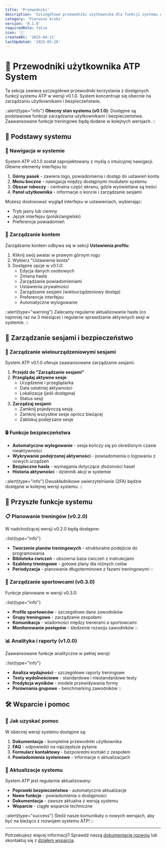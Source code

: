 ```yaml
---
title: 'Przewodniki'
description: 'Szczegółowe przewodniki użytkownika dla funkcji systemu ATP v0.1.0'
category: 'Pierwsze kroki'
version: '0.1.0'
requiredRole: false
icon: '📖'
createdAt: '2025-04-11'
lastUpdated: '2025-05-28'
---
```


# 📖 Przewodniki użytkownika ATP System

Ta sekcja zawiera szczegółowe przewodniki korzystania z dostępnych funkcji systemu ATP w wersji v0.1.0. System koncentruje się obecnie na zarządzaniu użytkownikami i bezpieczeństwie.

::alert{type="info"}
**Obecny stan systemu (v0.1.0)**: Dostępne są podstawowe funkcje zarządzania użytkownikami i bezpieczeństwa. Zaawansowane funkcje treningowe będą dodane w kolejnych wersjach.
::

## 🧭 Podstawy systemu

### 🧭 Nawigacja w systemie

System ATP v0.1.0 został zaprojektowany z myślą o intuicyjnej nawigacji. Główne elementy interfejsu to:

1. **Górny pasek** - zawiera logo, powiadomienia i dostęp do ustawień konta
2. **Menu boczne** - nawigacja między dostępnymi modułami systemu  
3. **Obszar roboczy** - centralna część ekranu, gdzie wyświetlane są treści
4. **Panel użytkownika** - informacje o koncie i zarządzanie sesjami

Możesz dostosować wygląd interfejsu w ustawieniach, wybierając:
- Tryb jasny lub ciemny  
- Język interfejsu (polski/angielski)
- Preferencje powiadomień

### 👤 Zarządzanie kontem

Zarządzanie kontem odbywa się w sekcji **Ustawienia profilu**:

1. Kliknij swój awatar w prawym górnym rogu
2. Wybierz "Ustawienia konta"  
3. Dostępne opcje w v0.1.0:
   - Edycja danych osobowych
   - Zmiana hasła
   - Zarządzanie powiadomieniami
   - Ustawienia prywatności
   - Zarządzanie sesjami (wielourządzeniowy dostęp)
   - Preferencje interfejsu
   - Automatyczne wylogowanie

::alert{type="warning"}
Zalecamy regularne aktualizowanie hasła (co najmniej raz na 3 miesiące) i regularne sprawdzanie aktywnych sesji w systemie.
::

## 🔐 Zarządzanie sesjami i bezpieczeństwo

### 📱 Zarządzanie wielourządzeniowymi sesjami

System ATP v0.1.0 oferuje zaawansowane zarządzanie sesjami:

1. **Przejdź do "Zarządzanie sesjami"**
2. **Przeglądaj aktywne sesje**:
   - Urządzenie i przeglądarka
   - Data ostatniej aktywności
   - Lokalizacja (jeśli dostępna)
   - Status sesji
3. **Zarządzaj sesjami**:
   - Zamknij pojedynczą sesję
   - Zamknij wszystkie sesje oprócz bieżącej
   - Zablokuj podejrzane sesje

### 🔒 Funkcje bezpieczeństwa

- **Automatyczne wylogowanie** - sesja kończy się po określonym czasie nieaktywności
- **Wykrywanie podejrzanej aktywności** - powiadomienia o logowaniu z nowych urządzeń
- **Bezpieczne hasła** - wymagania dotyczące złożoności haseł
- **Historia aktywności** - dziennik akcji w systemie

::alert{type="info"}
Dwuskładnikowe uwierzytelnianie (2FA) będzie dostępne w kolejnej wersji systemu.
::

## 🚀 Przyszłe funkcje systemu

### 📋 Planowanie treningów (v0.2.0)

W nadchodzącej wersji v0.2.0 będą dostępne:

::list{type="info"}
- **Tworzenie planów treningowych** - strukturalne podejście do programowania
- **Biblioteka ćwiczeń** - obszerna baza ćwiczeń z instrukcjami
- **Szablony treningowe** - gotowe plany dla różnych celów
- **Periodyzacja** - planowanie długoterminowe z fazami treningowymi
::

### 👥 Zarządzanie sportowcami (v0.3.0)

Funkcje planowane w wersji v0.3.0:

::list{type="info"}  
- **Profile sportowców** - szczegółowe dane zawodników
- **Grupy treningowe** - zarządzanie zespołami
- **Komunikacja** - wiadomości między trenerami a sportowcami
- **Monitorowanie postępów** - śledzenie rozwoju zawodników
::

### 📊 Analityka i raporty (v1.0.0)

Zaawansowane funkcje analityczne w pełnej wersji:

::list{type="info"}
- **Analiza wydajności** - szczegółowe raporty treningowe
- **Testy wydolnościowe** - standardowe i niestandardowe testy
- **Predykcja wyników** - modele przewidywania formy
- **Porównania grupowe** - benchmarking zawodników
::

## 🛠️ Wsparcie i pomoc

### 💬 Jak uzyskać pomoc

W obecnej wersji systemu dostępne są:

1. **Dokumentacja** - kompletne przewodniki użytkownika
2. **FAQ** - odpowiedzi na najczęstsze pytania  
3. **Formularz kontaktowy** - bezpośredni kontakt z zespołem
4. **Powiadomienia systemowe** - informacje o aktualizacjach

### 🔄 Aktualizacje systemu

System ATP jest regularnie aktualizowany:

- **Poprawki bezpieczeństwa** - automatyczne aktualizacje
- **Nowe funkcje** - powiadomienia o dostępności
- **Dokumentacja** - zawsze aktualna z wersją systemu
- **Wsparcie** - ciągłe wsparcie techniczne

::alert{type="success"}
Śledź nasze komunikaty o nowych wersjach, aby być na bieżąco z rozwojem systemu ATP!
::

---

Potrzebujesz więcej informacji? Sprawdź naszą [dokumentację rozwoju](/docs/development/) lub skontaktuj się z [działem wsparcia](/contact).

